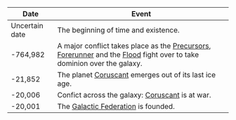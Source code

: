 |Date|Event|
|---|---|
Uncertain date | The beginning of time and existence.
-764,982 | A major conflict takes place as the [Precursors](https://), [Forerunner](https://) and the [Flood](https://) fight over to take dominion over the galaxy. 
-21,852 | The planet [Coruscant](https://) emerges out of its last ice age. 
-20,006 | Confict across the galaxy: [Coruscant](https://) is at war.
-20,001 | The [Galactic Federation](https://) is founded. 



